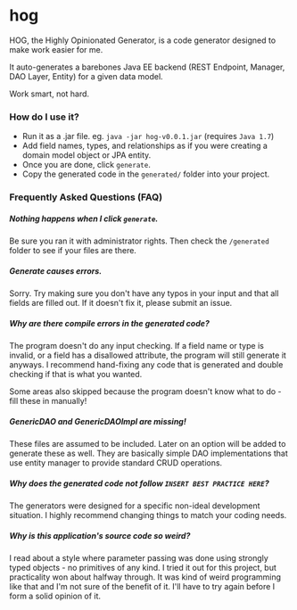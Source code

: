 # hog
HOG, the Highly Opinionated Generator, is a code generator designed to make work easier for me.

It auto-generates a barebones Java EE backend (REST Endpoint, Manager, DAO Layer, Entity) for a given data model.

 Work smart, not hard.
 
 
### How do I use it?
* Run it as a .jar file. eg. `java -jar hog-v0.0.1.jar` (requires `Java 1.7`)
* Add field names, types, and relationships as if you were creating a domain model object or JPA entity.
* Once you are done, click `generate`.
* Copy the generated code in the `generated/` folder into your project.


### Frequently Asked Questions (FAQ)

##### Nothing happens when I click `generate`.
Be sure you ran it with administrator rights. Then check the `/generated` folder to see if your files are there.


##### Generate causes errors.
Sorry. Try making sure you don't have any typos in your input and that all fields are filled out. If it doesn't fix it, please submit an issue.


##### Why are there compile errors in the generated code?
The program doesn't do any input checking. If a field name or type is invalid, or a field has a disallowed attribute, the program will still generate it anyways. I recommend hand-fixing any code that is generated and double checking if that is what you wanted.

Some areas also skipped because the program doesn't know what to do - fill these in manually!


##### GenericDAO and GenericDAOImpl are missing!
These files are assumed to be included. Later on an option will be added to generate these as well. They are basically simple DAO implementations that use entity manager to provide standard CRUD operations.


##### Why does the generated code not follow `INSERT BEST PRACTICE HERE`?
The generators were designed for a specific non-ideal development situation. I highly recommend changing things to match your coding needs.


##### Why is this application's source code so weird?
I read about a style where parameter passing was done using strongly typed objects - no primitives of any kind. I tried it out for this project, but practicality won about halfway through. It was kind of weird programming like that and I'm not sure of the benefit of it. I'll have to try again before I form a solid opinion of it.

